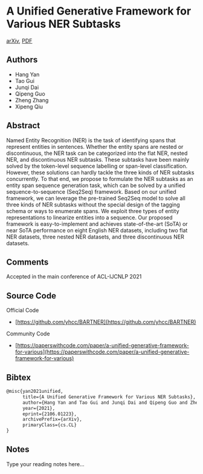 
# A Unified Generative Framework for Various NER Subtasks

[arXiv](https://arxiv.org/abs/2106.01223), [PDF](https://arxiv.org/pdf/2106.01223.pdf)

## Authors

- Hang Yan
- Tao Gui
- Junqi Dai
- Qipeng Guo
- Zheng Zhang
- Xipeng Qiu

## Abstract

Named Entity Recognition (NER) is the task of identifying spans that represent entities in sentences. Whether the entity spans are nested or discontinuous, the NER task can be categorized into the flat NER, nested NER, and discontinuous NER subtasks. These subtasks have been mainly solved by the token-level sequence labelling or span-level classification. However, these solutions can hardly tackle the three kinds of NER subtasks concurrently. To that end, we propose to formulate the NER subtasks as an entity span sequence generation task, which can be solved by a unified sequence-to-sequence (Seq2Seq) framework. Based on our unified framework, we can leverage the pre-trained Seq2Seq model to solve all three kinds of NER subtasks without the special design of the tagging schema or ways to enumerate spans. We exploit three types of entity representations to linearize entities into a sequence. Our proposed framework is easy-to-implement and achieves state-of-the-art (SoTA) or near SoTA performance on eight English NER datasets, including two flat NER datasets, three nested NER datasets, and three discontinuous NER datasets.

## Comments

Accepted in the main conference of ACL-IJCNLP 2021

## Source Code

Official Code

- [https://github.com/yhcc/BARTNER](https://github.com/yhcc/BARTNER)

Community Code

- [https://paperswithcode.com/paper/a-unified-generative-framework-for-various](https://paperswithcode.com/paper/a-unified-generative-framework-for-various)

## Bibtex

```tex
@misc{yan2021unified,
      title={A Unified Generative Framework for Various NER Subtasks}, 
      author={Hang Yan and Tao Gui and Junqi Dai and Qipeng Guo and Zheng Zhang and Xipeng Qiu},
      year={2021},
      eprint={2106.01223},
      archivePrefix={arXiv},
      primaryClass={cs.CL}
}
```

## Notes

Type your reading notes here...

